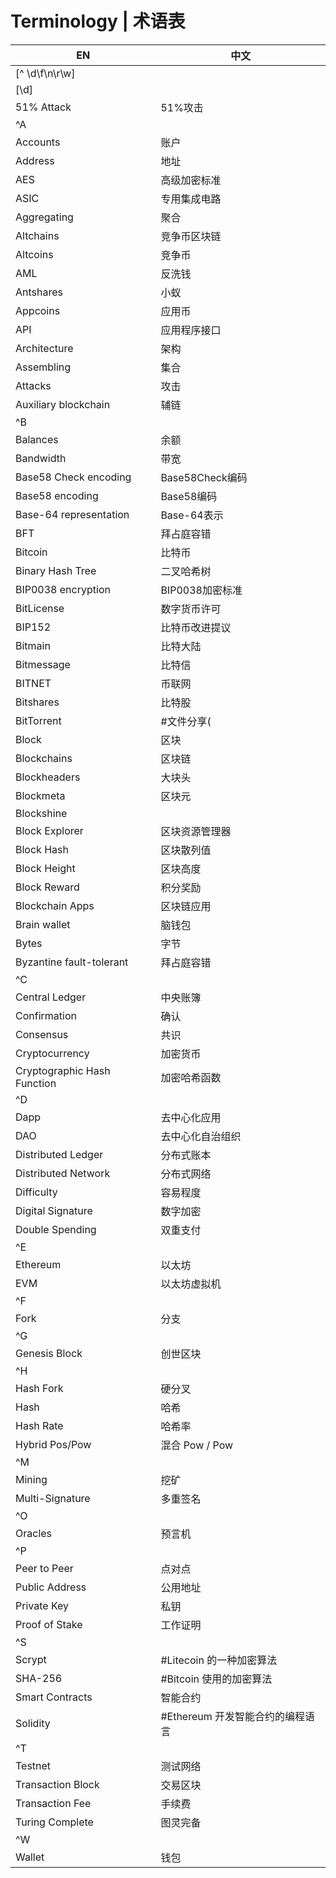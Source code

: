 # Terminology | 术语表


| EN                          | 中文                             |
|-----------------------------|----------------------------------|
| [^ \d\f\n\r\w]              |                                  |
| [\d]                        |                                  |
| 51% Attack                  | 51%攻击                          |
| ^A                          |                                  |
| Accounts                    | 账户                             |
| Address                     | 地址                             |
| AES                         | 高级加密标准                     |
| ASIC                        | 专用集成电路                     |
| Aggregating                 | 聚合                             |
| Altchains                   | 竞争币区块链                     |
| Altcoins                    | 竞争币                           |
| AML                         | 反洗钱                           |
| Antshares                   | 小蚁                             |
| Appcoins                    | 应用币                           |
| API                         | 应用程序接口                     |
| Architecture                | 架构                             |
| Assembling                  | 集合                             |
| Attacks                     | 攻击                             |
| Auxiliary blockchain        | 辅链                             |
| ^B                          |                                  |
| Balances                    | 余额                             |
| Bandwidth                   | 带宽                             |
| Base58 Check encoding       | Base58Check编码                  |
| Base58 encoding             | Base58编码                       |
| Base-64 representation      | Base-64表示                      |
| BFT                         | 拜占庭容错                       |
| Bitcoin                     | 比特币                           |
| Binary Hash Tree            | 二叉哈希树                       |
| BIP0038 encryption          | BIP0038加密标准                  |
| BitLicense                  | 数字货币许可                     |
| BIP152                      | 比特币改进提议                   |
| Bitmain                     | 比特大陆                         |
| Bitmessage                  | 比特信                           |
| BITNET                      | 币联网                           |
| Bitshares                   | 比特股                           |
| BitTorrent                  | #文件分享(                       |
| Block                       | 区块                             |
| Blockchains                 | 区块链                           |
| Blockheaders                | 大块头                           |
| Blockmeta                   | 区块元                           |
| Blockshine                  |                                  |
| Block Explorer              | 区块资源管理器                   |
| Block Hash                  | 区块散列值                       |
| Block Height                | 区块高度                         |
| Block Reward                | 积分奖励                         |
| Blockchain Apps             | 区块链应用                       |
| Brain wallet                | 脑钱包                           |
| Bytes                       | 字节                             |
| Byzantine fault-tolerant    | 拜占庭容错                       |
| ^C                          |                                  |
| Central Ledger              | 中央账簿                         |
| Confirmation                | 确认                             |
| Consensus                   | 共识                             |
| Cryptocurrency              | 加密货币                         |
| Cryptographic Hash Function | 加密哈希函数                     |
| ^D                          |                                  |
| Dapp                        | 去中心化应用                     |
| DAO                         | 去中心化自治组织                 |
| Distributed Ledger          | 分布式账本                       |
| Distributed Network         | 分布式网络                       |
| Difficulty                  | 容易程度                         |
| Digital Signature           | 数字加密                         |
| Double Spending             | 双重支付                         |
| ^E                          |                                  |
| Ethereum                    | 以太坊                           |
| EVM                         | 以太坊虚拟机                     |
| ^F                          |                                  |
| Fork                        | 分支                             |
| ^G                          |                                  |
| Genesis Block               | 创世区块                         |
| ^H                          |                                  |
| Hash Fork                   | 硬分叉                           |
| Hash                        | 哈希                             |
| Hash Rate                   | 哈希率                           |
| Hybrid Pos/Pow              | 混合 Pow / Pow                   |
| ^M                          |                                  |
| Mining                      | 挖矿                             |
| Multi-Signature             | 多重签名                         |
| ^O                          |                                  |
| Oracles                     | 预言机                           |
| ^P                          |                                  |
| Peer to Peer                | 点对点                           |
| Public Address              | 公用地址                         |
| Private Key                 | 私钥                             |
| Proof of Stake              | 工作证明                         |
| ^S                          |                                  |
| Scrypt                      | #Litecoin 的一种加密算法         |
| SHA-256                     | #Bitcoin 使用的加密算法          |
| Smart Contracts             | 智能合约                         |
| Solidity                    | #Ethereum 开发智能合约的编程语言 |
| ^T                          |                                  |
| Testnet                     | 测试网络                         |
| Transaction Block           | 交易区块                         |
| Transaction Fee             | 手续费                           |
| Turing Complete             | 图灵完备                         |
| ^W                          |                                  |
| Wallet                      | 钱包                             |

